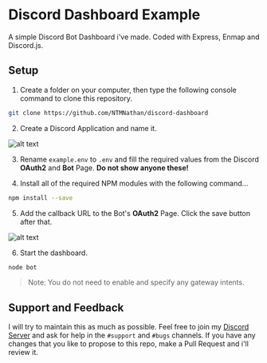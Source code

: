 # Discord Dashboard Example
A simple Discord Bot Dashboard i've made. Coded with Express, Enmap and Discord.js.

## Setup 
1. Create a folder on your computer, then type the following console command to clone this repository.
```bash
git clone https://github.com/NTMNathan/discord-dashboard
```

2. Create a Discord Application and name it.

![alt text](https://i.imgur.com/luHPTGL.png "Step 2")


3. Rename `example.env` to `.env` and fill the required values from the Discord **OAuth2** and **Bot** Page. **Do not show anyone these!**

4. Install all of the required NPM modules with the following command...
```bash
npm install --save
```

5. Add the callback URL to the Bot's **OAuth2** Page. Click the save button after that.

![alt text](https://i.imgur.com/9EWhEnE.png "Step 3")


6. Start the dashboard.
```bash
node bot
```

> Note: You do not need to enable and specify any gateway intents.

## Support and Feedback
 I will try to maintain this as much as possible. Feel free to join my [Discord Server](https://natebot.xyz/discord) and ask for help in the `#support` and `#bugs` channels. If you have any changes that you like to propose to this repo, make a Pull Request and i'll review it.